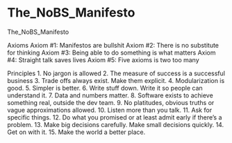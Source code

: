 # The_NoBS_Manifesto
The_NoBS_Manifesto


Axioms
	Axiom #1: Manifestos are bullshit
	Axiom #2: There is no substitute for thinking
	Axiom #3: Being able to do something is what matters
	Axiom #4: Straight talk saves lives
	Axiom #5: Five axioms is two too many


Principles
	1. No jargon is allowed
	2. The measure of success is a successful business
	3. Trade offs always exist. Make them explicit.
	4. Modularization is good.
	5. Simpler is better.
	6. Write stuff down. Write it so people can understand it.
	7. Data and numbers matter.
	8. Software exists to achieve something real, outside the dev team.
	9. No platitudes, obvious truths or vague approximations allowed.
	10. Listen more than you talk.
	11. Ask for specific things.
	12. Do what you promised or at least admit early if there’s a problem.
	13. Make big decisions carefully. Make small decisions quickly.
	14. Get on with it.
	15. Make the world a better place.

